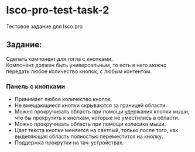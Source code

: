 # Isco-pro-test-task-2
Тестовое задание для Isco.pro

## Задание:
Сделать компонент для тогла с кнопками.  
Компонент должен быть универсальным, то есть в него можно передать любое количество кнопок, с любым контентом.


### Панель с кнопками
- Принимает любое количество кнопок.
- Не вмещающиеся кнопки скрываются за границей области.
- Можно прокручивать область при помощи удержания кнопки мыши, что бы прокрутить к кнопкам, которые не уместились в области.
- Можно прокручивать область при помощи колесика мыши.
- Цвет текста кнопки меняется на светлый, только после того, как выделяющая область полностью переместится на кнопку.
- Поддержка прокрутки на тач-устройствах.

